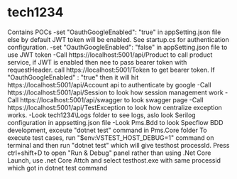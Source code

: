 # tech1234
Contains POCs 
-set "OauthGoogleEnabled": "true" in appSetting.json file else by default JWT token
will be enabled. See startup.cs for authentication configuration.
-set "OauthGoogleEnabled": "false" in appSetting.json file to use JWT token
-Call https://localhost:5001/api/Product to call product service, if JWT is enabled then nee to pass
bearer token with requestHeader. call https://localhost:5001/Token to get bearer token. If "OauthGoogleEnabled" : "true"
then it will hit https://localhost:5001/api/Account api to authenticate by google
-Call https://localhost:5001/api/Session to look how session management work
-Call https://localhost:5001/api/swagger to look swagger page
-Call https://localhost:5001/api/TestException to look how centralize exception works.
-Look tech1234\Logs folder to see logs, aslo look Serilog configuration in appsetting.json file
-Look Pms.Bdd to look Specflow BDD development, exceute "dotnet test" command in Pms.Core folder
 To execute test cases, run "$env:VSTEST_HOST_DEBUG=1" command on terminal and then run "dotnet test"
 which will give testhost processId. Press ctrl+shift+D to open "Run & Debug"  panel rather than 
 using .Net Core Launch, use .net Core Attch and select testhost.exe with same processid which got
 in dotnet test command
